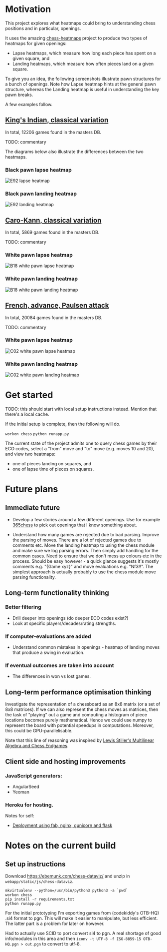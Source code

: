 # Motivation

This project explores what heatmaps could bring to understanding chess positions and in particular, openings.

It uses the amazing [chess-heatmaps](https://ebemunk.com/chess-dataviz/) project to produce two types of heatmaps for given openings:
* Lapse heatmaps, which measure how long each piece has spent on a given square, and
* Landing heatmaps, which measure how often pieces land on a given square.

To give you an idea, the following screenshots illustrate pawn structures for a bunch of openings. Note how Lapse heatmap hints at the general pawn structure, whereas the Landing heatmap is useful in understanding the key pawn breaks.
 
A few examples follow.
 
## [King's Indian, classical variation](https://www.365chess.com/eco/E92_King's_Indian_classical_variation)


In total, 12206 games found in the masters DB.

TODO: commentary

The diagrams below also illustrate the differences between the two heatmaps.

### Black pawn lapse heatmap

![E92 lapse heatmap](https://github.com/elvijs/chess-plan/blob/master/images/King's%20Indian%2C%20E92%2C%20lapse%20heatmap.png "E92 lapse heatmap")


### Black pawn landing heatmap

![E92 landing heatmap](https://github.com/elvijs/chess-plan/blob/master/images/King's%20Indian%2C%20E92%20pawn%20landing%20heatmap.png "E92 landing heatmap")

## [Caro-Kann, classical variation](https://www.365chess.com/eco/B18_Caro-Kann_classical_variation)

In total, 5869 games found in the masters DB.

TODO: commentary

### White pawn lapse heatmap

![B18 white pawn lapse heatmap](https://github.com/elvijs/chess-plan/blob/master/images/Caro-Kann%2C%20B18%2C%20lapse%20heatmap.png "B18 white pawn lapse heatmap")

### White pawn landing heatmap

![B18 white pawn landing heatmap](https://github.com/elvijs/chess-plan/blob/master/images/Caro-Kann%2C%20B18%2C%20landing%20heatmap.png "B18 white pawn landing heatmap")

## [French, advance, Paulsen attack](https://www.365chess.com/eco/C02_French_advance_Paulsen_attack)

In total, 20084 games found in the masters DB.

TODO: commentary

### White pawn lapse heatmap

![C02 white pawn lapse heatmap](https://github.com/elvijs/chess-plan/blob/master/images/Caro-Kann%2C%20B18%2C%20lapse%20heatmap.png "C02 white pawn lapse heatmap")

### White pawn landing heatmap

![C02 white pawn landing heatmap](https://github.com/elvijs/chess-plan/blob/master/images/Caro-Kann%2C%20B18%2C%20landing%20heatmap.png "C02 white pawn landing heatmap")

# Get started

TODO: this should start with local setup instructions instead.
Mention that there's a local cache.

If the initial setup is complete, then the following will do.

`workon chess`
`python runapp.py`

The current state of the project admits one to query chess games by their ECO codes,
select a "from" move and "to" move (e.g. moves 10 and 20),
and view two heatmaps:
 * one of pieces landing on squares, and
 * one of lapse time of pieces on squares.

# Future plans 

## Immediate future

* Develop a few stories around a few different openings. Use for example [365chess](https://www.365chess.com/eco.php) to pick out openings that I know something about.

* Understand how many games are rejected due to bad parsing.
Improve the parsing of moves. There are a lot of rejected games due to comments etc.
Move the landing heatmap to using the chess module and make sure we log parsing errors.
Then simply add handling for the common cases.
Need to ensure that we don't mess up colours etc in the process.
Should be easy however - a quick glance suggests it's mostly comments e.g. "{Game xyz}" and
move evaluations e.g. "Nf3!!".
The simplest approach is actually probably to use the chess module move parsing functionality.

## Long-term functionality thinking

### Better filtering
* Drill deeper into openings (do deeper ECO codes exist?)
* Look at specific players/decades/rating strengths.

### If computer-evaluations are added
* Understand common mistakes in openings - heatmap of landing moves that produce a swing in evaluation.

### If eventual outcomes are taken into account
* The differences in won vs lost games.

## Long-term performance optimisation thinking

Investigate the representation of a chessboard as an 8x8 matrix (or a set of 8x8 matrices).
If we can also represent the chess moves as matrices, then the task of "playing" out
a game and computing a histogram of piece locations becomes purely mathematical.
Hence we could use numpy to represent the board with potential speedups in computations.
Moreover, this could be GPU-parallelisable.

Note that this line of reasoning was inspired by [Lewis Stiller's Multilinear Algebra and Chess Endgames](http://cdn.preterhuman.net/texts/math/MSRI_Volumes/Games%20of%20No%20Chance/stiller.pdf).

## Client side and hosting improvements

### JavaScript generators:
- AngularSeed
- Yeoman

### Heroku for hosting.

Notes for self:
- [Deployment using fab, nginx, gunicorn and flask](https://realpython.com/blog/python/kickstarting-flask-on-ubuntu-setup-and-deployment/)

# Notes on the current build

## Set up instructions

Download https://ebemunk.com/chess-dataviz/ and unzip in `webapp/static/js/chess-dataviz`.

```
mkvirtualenv --python=/usr/bin/python3 python3 -a `pwd`
workon chess
pip install -r requirements.txt
python runapp.py
```

For the initial prototyping I'm exporting games from (codekiddy's OTB-HQ) .si4 format to pgn. This will make it easier to manipulate, but less efficient. The latter part is a problem for later on however.

Had to actually use SCID to port convert si4 to pgn. A real shortage of good info/modules in this area and then 
`iconv -t UTF-8 -f ISO-8859-15 OTB-HQ.pgn > out.pgn` to convert to utf-8.